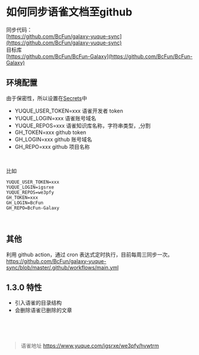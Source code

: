 # 如何同步语雀文档至github
同步代码：  
[https://github.com/BcFun/galaxy-yuque-sync](https://github.com/BcFun/galaxy-yuque-sync)  
目标库  
[https://github.com/BcFun/BcFun-Galaxy](https://github.com/BcFun/BcFun-Galaxy)

## 环境配置

由于保密性，所以设置在[Secrets](https://docs.github.com/cn/actions/reference/encrypted-secrets)中

- YUQUE_USER_TOKEN=xxx 语雀开发者 token
- YUQUE_LOGIN=xxx 语雀账号域名
- YUQUE_REPOS=xxx 语雀知识库名称，字符串类型，,分割
- GH_TOKEN=xxx github token
- GH_LOGIN=xxx github 账号域名
- GH_REPO=xxx github 项目名称

​

比如

```
YUQUE_USER_TOKEN=xxx
YUQUE_LOGIN=igsrxe
YUQUE_REPOS=we3pfy
GH_TOKEN=xxx
GH_LOGIN=BcFun
GH_REPO=BcFun-Galaxy
```

​

## 其他

利用 github action，通过 cron 表达式定时执行，目前每周三同步一次。  
https://github.com/BcFun/galaxy-yuque-sync/blob/master/.github/workflows/main.yml

## 1.3.0 特性

- 引入语雀的目录结构
- 会删除语雀已删除的文章

​

<br>
  
> 语雀地址 https://www.yuque.com/igsrxe/we3pfy/hvwtrm